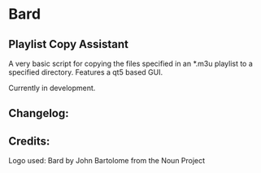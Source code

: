 # Bard 
## Playlist Copy Assistant

A very basic script for copying the files specified in an *.m3u playlist to a specified directory. Features a qt5 based GUI.

Currently in development.

## Changelog:


## Credits: 
Logo used: Bard by John Bartolome from the Noun Project